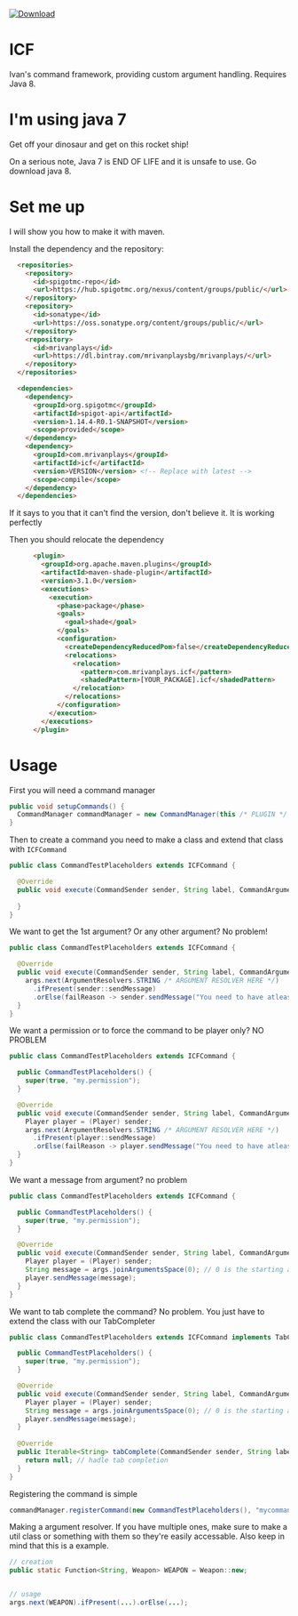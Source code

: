 [ ![Download](https://api.bintray.com/packages/mrivanplaysbg/mrivanplays/ICF/images/download.svg) ](https://bintray.com/mrivanplaysbg/mrivanplays/ICF/_latestVersion)
# ICF 
Ivan's command framework, providing custom argument handling. 
Requires Java 8.

# I'm using java 7
Get off your dinosaur and get on this rocket ship!

On a serious note, Java 7 is END OF LIFE and it is unsafe to use. Go download java 8.

# Set me up
I will show you how to make it with maven.

Install the dependency and the repository:
```html
  <repositories>
    <repository>
      <id>spigotmc-repo</id>
      <url>https://hub.spigotmc.org/nexus/content/groups/public/</url>
    </repository>
    <repository>
      <id>sonatype</id>
      <url>https://oss.sonatype.org/content/groups/public/</url>
    </repository>
    <repository>
      <id>mrivanplays</id>
      <url>https://dl.bintray.com/mrivanplaysbg/mrivanplays/</url>
    </repository>
  </repositories>

  <dependencies>
    <dependency>
      <groupId>org.spigotmc</groupId>
      <artifactId>spigot-api</artifactId>
      <version>1.14.4-R0.1-SNAPSHOT</version>
      <scope>provided</scope>
    </dependency>
    <dependency>
      <groupId>com.mrivanplays</groupId>
      <artifactId>icf</artifactId>
      <version>VERSION</version> <!-- Replace with latest -->
      <scope>compile</scope>
    </dependency>
  </dependencies>
```
If it says to you that it can't find the version, don't believe it. It is working perfectly

Then you should relocate the dependency
```html
      <plugin>
        <groupId>org.apache.maven.plugins</groupId>
        <artifactId>maven-shade-plugin</artifactId>
        <version>3.1.0</version>
        <executions>
          <execution>
            <phase>package</phase>
            <goals>
              <goal>shade</goal>
            </goals>
            <configuration>
              <createDependencyReducedPom>false</createDependencyReducedPom>
              <relocations>
                <relocation>
                  <pattern>com.mrivanplays.icf</pattern>
                  <shadedPattern>[YOUR_PACKAGE].icf</shadedPattern>
                </relocation>
              </relocations>
            </configuration>
          </execution>
        </executions>
      </plugin>
```

# Usage
First you will need a command manager
```java
public void setupCommands() {
  CommandManager commandManager = new CommandManager(this /* PLUGIN */ );
}
```

Then to create a command you need to make a class and extend that class with `ICFCommand`
```java
public class CommandTestPlaceholders extends ICFCommand {

  @Override
  public void execute(CommandSender sender, String label, CommandArguments args) {
    
  }
}
```

We want to get the 1st argument? Or any other argument? No problem!
```java
public class CommandTestPlaceholders extends ICFCommand {

  @Override
  public void execute(CommandSender sender, String label, CommandArguments args) {
    args.next(ArgumentResolvers.STRING /* ARGUMENT RESOLVER HERE */)
      .ifPresent(sender::sendMessage)
      .orElse(failReason -> sender.sendMessage("You need to have atleast 1 argument!"));
  }
}
```

We want a permission or to force the command to be player only? NO PROBLEM
```java
public class CommandTestPlaceholders extends ICFCommand {

  public CommandTestPlaceholders() {
    super(true, "my.permission");
  }

  @Override
  public void execute(CommandSender sender, String label, CommandArguments args) {
    Player player = (Player) sender;
    args.next(ArgumentResolvers.STRING /* ARGUMENT RESOLVER HERE */)
      .ifPresent(player::sendMessage)
      .orElse(failReason -> player.sendMessage("You need to have atleast 1 argument!"));
  }
}
```

We want a message from argument? no problem
```java
public class CommandTestPlaceholders extends ICFCommand {

  public CommandTestPlaceholders() {
    super(true, "my.permission");
  }

  @Override
  public void execute(CommandSender sender, String label, CommandArguments args) {
    Player player = (Player) sender;
    String message = args.joinArgumentsSpace(0); // 0 is the starting argument
    player.sendMessage(message);
  }
}
```

We want to tab complete the command? No problem. You just have to extend the class with our TabCompleter
```java
public class CommandTestPlaceholders extends ICFCommand implements TabCompleter {

  public CommandTestPlaceholders() {
    super(true, "my.permission");
  }

  @Override
  public void execute(CommandSender sender, String label, CommandArguments args) {
    Player player = (Player) sender;
    String message = args.joinArgumentsSpace(0); // 0 is the starting argument
    player.sendMessage(message);
  }
  
  @Override
  public Iterable<String> tabComplete(CommandSender sender, String label, CommandArguments args) {
    return null; // hadle tab completion
  }
}
```

Registering the command is simple
```java
commandManager.registerCommand(new CommandTestPlaceholders(), "mycommandname1", "mycommandname2");
```

Making a argument resolver. If you have multiple ones, make sure to make a util class or something
with them so they're easily accessable. Also keep in mind that this is a example.
```java
// creation
public static Function<String, Weapon> WEAPON = Weapon::new;


// usage
args.next(WEAPON).ifPresent(...).orElse(...);
```